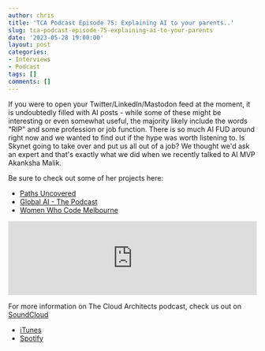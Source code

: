 ```yaml
---
author: chris
title: 'TCA Podcast Episode 75: Explaining AI to your parents..'
slug: tca-podcast-episode-75-explaining-ai-to-your-parents
date: '2023-05-28 19:00:00'
layout: post
categories:
- Interviews
- Podcast
tags: []
comments: []
---
```


If you were to open your Twitter/LinkedIn/Mastodon feed at the moment, it is undoubtedly filled with AI posts - while some of these might be interesting or even somewhat useful, the majority likely include the words "RIP" and some profession or job function. There is so much AI FUD around right now and we wanted to find out if the hype was worth listening to. Is Skynet going to take over and put us all out of a job? We thought we'd ask an expert and that's exactly what we did when we recently talked to AI MVP Akanksha Malik.

Be sure to check out some of her projects here:
* [Paths Uncovered](https://www.pathsuncovered.com)
* [Global AI - The Podcast](https://twitter.com/GlobalAIPodcast)
* [Women Who Code Melbourne](https://www.womenwhocode.com/melbourne)

<p><iframe width="100%" height="150" scrolling="no" frameborder="no" allow="autoplay" src="https://w.soundcloud.com/player/?url=https%3A//api.soundcloud.com/tracks/1525010875&color=%23ff5500&auto_play=false&hide_related=false&show_comments=true&show_user=true&show_reposts=false&show_teaser=true&visual=true"></iframe></p>

For more information on The Cloud Architects podcast, check us out on [SoundCloud](https://soundcloud.com/thecloudarchitects/)

*   [iTunes](https://itunes.apple.com/us/podcast/the-cloud-architects-podcast/id1264479296?mt=2)
*   [Spotify](https://open.spotify.com/show/1GIpALJ9upyupGLLGIbUBD)
